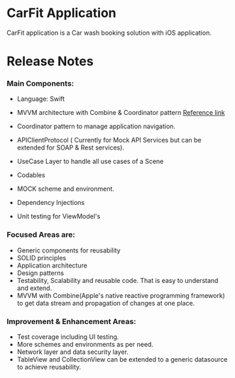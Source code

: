 # CarFit Application
 
 CarFit application is a Car wash booking solution with iOS application. 

# Release Notes 

### Main Components:
- Language: Swift
- MVVM architecture with Combine & Coordinator pattern 
  [Reference link](https://developer.apple.com/documentation/combine)
  
- Coordinator pattern to manage application navigation.
- APIClientProtocol ( Currently for Mock API Services but can be extended for SOAP & Rest services).
- UseCase Layer to handle all use cases of a Scene
- Codables
- MOCK scheme and environment.
- Dependency Injections
- Unit testing for ViewModel's

### Focused Areas are:

- Generic components for reusability
- SOLID principles
- Application architecture 
- Design patterns 
- Testability, Scalability and reusable code. That is easy to understand and extend. 
- MVVM with Combine(Apple's native reactive programming framework) to get data stream and propagation of changes at one place.

### Improvement & Enhancement Areas:

- Test coverage including UI testing. 
- More schemes and environments as per need.
- Network layer and data security layer.
- TableView and CollectionView can be extended to a generic datasource to achieve reusability.


